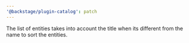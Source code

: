 ```yaml
---
'@backstage/plugin-catalog': patch
---
```


The list of entities takes into account the title when its different from the name to sort the entities.
